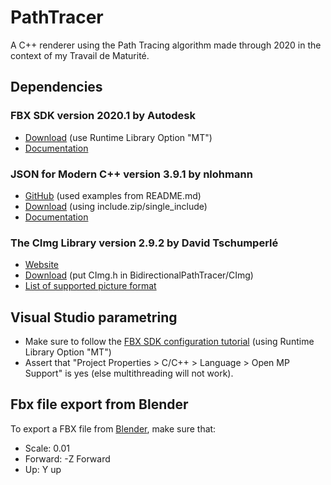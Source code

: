 # PathTracer
A C++ renderer using the Path Tracing algorithm made through 2020 in the context of my Travail de Maturité.

## Dependencies
### FBX SDK version 2020.1 by Autodesk
- [Download](https://www.autodesk.com/developer-network/platform-technologies/fbx-sdk-2020-0 ) (use Runtime Library Option "MT")
- [Documentation](https://help.autodesk.com/view/FBX/2020/ENU/)

### JSON for Modern C++ version 3.9.1 by nlohmann
- [GitHub](https://github.com/nlohmann/json) (used examples from README.md)
- [Download](https://github.com/nlohmann/json/releases/tag/v3.9.1) (using include.zip/single_include)
- [Documentation](https://nlohmann.github.io/json/)

### The CImg Library version 2.9.2 by David Tschumperlé
- [Website](http://cimg.eu/)
- [Download](http://cimg.eu/download.shtml) (put CImg.h in BidirectionalPathTracer/CImg)
- [List of supported picture format](http://cimg.eu/reference/group__cimg__files__io.html)

## Visual Studio parametring
- Make sure to follow the [FBX SDK configuration tutorial](https://help.autodesk.com/view/FBX/2020/ENU/?guid=FBX_Developer_Help_getting_started_installing_and_configuring_configuring_the_fbx_sdk_for_wind_html) (using Runtime Library Option "MT")
- Assert that "Project Properties > C/C++ > Language > Open MP Support" is yes (else multithreading will not work).

## Fbx file export from Blender
To export a FBX file from [Blender](https://www.blender.org/), make sure that:
- Scale: 0.01
- Forward: -Z Forward
- Up: Y up
